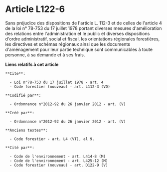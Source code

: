 # Article L122-6

Sans préjudice des dispositions de l'article L. 112-3 et de celles de l'article 4 de la loi n° 78-753 du 17 juillet 1978
portant diverses mesures d'amélioration des relations entre l'administration et le public et diverses dispositions d'ordre
administratif, social et fiscal, les orientations régionales forestières, les directives et schémas régionaux ainsi que les
documents d'aménagement pour leur partie technique sont communicables à toute personne, à sa demande et à ses frais.

**Liens relatifs à cet article**

	**Cite**:

	  - Loi n°78-753 du 17 juillet 1978 - art. 4
	  - Code forestier (nouveau) - art. L112-3 (VD)

	**Codifié par**:

	  - Ordonnance n°2012-92 du 26 janvier 2012 - art. (V)

	**Créé par**:

	  - Ordonnance n°2012-92 du 26 janvier 2012 - art. (V)

	**Anciens textes**:

	  - Code forestier - art. L4 (VT), al 9.

	**Cité par**:

	  - Code de l'environnement - art. L414-8 (M)
	  - Code de l'environnement - art. L425-12 (M)
	  - Code forestier (nouveau) - art. D122-9 (V)
